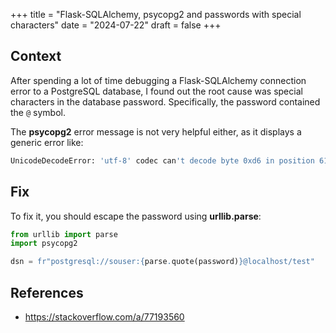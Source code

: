 +++
title = "Flask-SQLAlchemy, psycopg2 and passwords with special characters"
date = "2024-07-22"
draft = false
+++

## Context

After spending a lot of time debugging a Flask-SQLAlchemy connection error to a PostgreSQL database, 
I found out the root cause was special characters in the database password. Specifically, the password contained the `@` symbol.

The **psycopg2** error message is not very helpful either, as it displays a generic error like:

```bash
UnicodeDecodeError: 'utf-8' codec can't decode byte 0xd6 in position 61: invalid continuation byte
```

## Fix

To fix it, you should escape the password using **urllib.parse**:

```python
from urllib import parse
import psycopg2

dsn = fr"postgresql://souser:{parse.quote(password)}@localhost/test"
```

## References

* https://stackoverflow.com/a/77193560